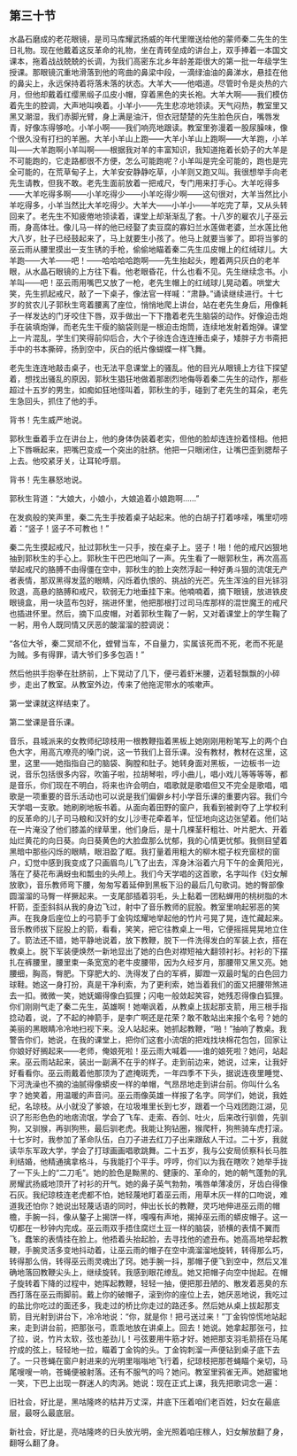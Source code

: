    

## 第三十节

水晶石磨成的老花眼镜，是司马库耀武扬威的年代里赠送给他的蒙师秦二先生的生日礼物。现在他戴着这反革命的礼物，坐在青砖垒成的讲台上，双手捧着一本国文课本，拖着战战兢兢的长调，为我们高密东北乡年龄差距很大的第一批一年级学生授课。那眼镜沉重地滑落到他的弯曲的鼻梁中段，一滴绿油油的鼻涕水，悬挂在他的鼻尖上，永远保持着将落未落的状态。大羊大——他唱道。尽管时令是炎热的六月，但他却戴着红缨黑缎子瓜皮小帽，穿着黑色的夹长袍。大羊大啊——我们模仿着先生的腔调，大声地叫唤着。小羊小——先生悲凉地领读。天气闷热，教室里又黑又潮湿，我们赤脚光臂，身上满是油汗，但衣冠楚楚的先生脸色灰白，嘴唇发青，好像冻得够呛。小羊小啊——我们响亮地跟读。教室里弥漫着一股尿臊味，像个很久没有打扫的羊圈。大羊小羊山上跑——大羊小羊山上跑啊——大羊跑，小羊叫——大羊跑啊小羊叫啊——根据我对羊的丰富知识，我知道拖着长奶子的大羊是不可能跑的，它走路都很不方便，怎么可能跑呢？小羊叫是完全可能的，跑也是完全可能的，在荒草甸子上，大羊安安静静吃草，小羊则又跑又叫。我很想举手向老先生请教，但我不敢。老先生面前放着一把戒尺，专门用来打手心。大羊吃得多——大羊吃得多啊——小羊吃得少——小羊吃得少啊——这句很对，大羊当然比小羊吃得多，小羊当然比大羊吃得少。大羊大——小羊小——羊吃完了草，又从头转回来了。老先生不知疲倦地领读着，课堂上却渐渐乱了套。十八岁的雇农儿子巫云雨，身高体壮。像儿马一样的他已经娶了卖豆腐的寡妇兰水莲做老婆，兰水莲比他大八岁，肚子已经鼓起来了，马上就要生小孩了。他马上就要当爹了。即将当爹的巫云雨从腰里摸出一支生锈的手枪，偷偷地瞄着秦二先生瓜皮帽上的红绒球儿。大羊跑——大羊——吧！——哈哈哈哈跑啊——先生抬起头，瞪着两只灰白的老羊眼，从水晶石眼镜的上方往下看。他老眼昏花，什么也看不见。先生继续念书。小羊叫——吧！巫云雨用嘴巴又放了一枪，老先生帽上的红绒球儿晃动着。哄堂大笑，先生抓起戒尺，敲了一下桌子，像法官一样喊：“肃静。”诵读继续进行。十七岁的贫农儿子郭秋生弯着腰离了座位，悄悄地爬上讲台，站在老先生身后，用像耗子一样发达的门牙咬住下唇，双手做出一下下撸着老先生脑袋的动作。好像迫击炮手在装填炮弹，而老先生干瘦的脑袋则是一根迫击炮筒，连续地发射着炮弹。课堂上一片混乱，学生们笑得前仰后合，大个子徐连合连连捶击桌子，矮胖子方书斋把手中的书本撕碎，扬到空中，灰白的纸片像蝴蝶一样飞舞。

老先生连连地敲击桌子，也无法平息课堂上的骚乱。他的目光从眼镜上方往下探望着，想找出骚乱的原因，郭秋生猖狂地做着那剧烈地侮辱着秦二先生的动作，那些超过十五岁的男生，如痴如狂地怪叫着，郭秋生的手，碰到了老先生的耳朵，老先生急回头，抓住了他的手。

背书！先生威严地说。

郭秋生垂着手立在讲台上，他的身体伪装着老实，但他的脸却连连扮着怪相。他把上下唇噘起来，把嘴巴变成一个突出的肚脐。他把一只眼闭住，让嘴巴歪到腮帮子上去。他咬紧牙关，让耳轮呼扇。

背书！先生暴怒地说。

郭秋生背道：“大娘大，小娘小，大娘追着小娘跑啊……”

在发疯般的笑声里，秦二先生手按着桌子站起来。他的白胡子打着哆嗦，嘴里叨唠着：“竖子！竖子不可教也！”

秦二先生摸起戒尺，扯过郭秋生一只手，按在桌子上。竖子！啪！他的戒尺凶狠地抽到郭秋生的手心上。郭秋生干巴巴地叫了一声。先生看了一眼郭秋生，再次高高举起戒尺的胳膊不由得僵在空中，郭秋生的脸上突然浮起一种好勇斗狠的流氓无产者表情，那双黑得发蓝的眼睛，闪烁着仇恨的、挑战的光芒。先生浑浊的目光铩羽败退，高悬的胳膊和戒尺，软弱无力地垂挂下来。他喃喃着，摘下眼镜，放进铁皮眼镜盒，用一块蓝布包好，揣进怀里，他把那根打过司马库那样的混世魔王的戒尺也插进怀里。然后，摘下瓜皮帽，对着郭秋生鞠了一躬，又对着课堂上的学生鞠了一躬，用令人既同情又厌恶的酸溜溜的腔调说：

“各位大爷，秦二冥顽不化，螳臂当车，不自量力，实属该死而不死，老而不死是为贼。多有得罪，请大爷们多多包涵！”

然后他拱手抱拳在肚脐前，上下晃动了几下，便弓着虾米腰，迈着轻飘飘的小碎步，走出了教室。从教室外边，传来了他拖泥带水的咳嗽声。

第一堂课就这样结束了。

第二堂课是音乐课。

音乐，县城派来的女教师纪琼枝用一根教鞭指着黑板上她刚刚用粉笔写上的两个白色大字，用高亢嘹亮的嗓门说，这一节我们上音乐课。没有教材，教材在这里，这里，这里——她指指自己的脑袋、胸膛和肚子。她转身面对黑板，一边板书一边说，音乐包括很多内容，吹笛子啦，拉胡琴啦，哼小曲儿，唱小戏儿等等等等，都是音乐，你们现在不明白，将来也许会明白，唱歌就是歌唱但又不完全是歌唱，唱歌是一项重要的音乐活动也可以说是我们偏僻乡村小学音乐课的重要内容。我们今天学唱一支歌。她刷刷地板书着。从面向着田野的窗户，我看到被剥夺了上学权利的反革命的儿子司马粮和汉奸的女儿沙枣花牵着羊，怔怔地向这边张望着。他们站在一片淹没了他们膝盖的绿草里，他们身后，是十几棵茎秆粗壮、叶片肥大、开着灿烂黄花的向日葵。向日葵黄色的大脸盘那么忧郁，我的心情更忧郁。我侧目望着黑暗中那些闪烁的眼睛，眼泪盈了眶。我打量着用粗大的柳木棍子权充窗棂的窗户，幻觉中感到我变成了只画眉鸟儿飞了出去，浑身沐浴着六月下午的金黄阳光，落在了葵花布满蚜虫和瓢虫的头颅上。我们今天学唱的这首歌，名字叫作《妇女解放歌》，音乐教师弯下腰，匆匆写着延伸到黑板下沿的最后几句歌词。她的臀部像圆溜溜的马臀一样撅起来。一支尾部插着羽毛，头上黏着一团粘蝉用的桃树脂的木杆箭，歪歪斜斜从我的身边飞过，射中了音乐教师的屁股。教室里响起邪恶的笑声。在我身后座位上的弓箭手丁金钩炫耀地举起他的竹片弓晃了晃，连忙藏起来。音乐教师拔下屁股上的箭，看看，笑笑，把它往教桌上一甩，它便摇摇晃晃地立住了。箭法还不错，她平静地说着，放下教鞭，脱下一件洗得发白的军装上衣，搭在教桌上。脱下军装便焕然一新地显出了她的白色对襟短袖大翻领衬衫。衬衫的下摆扎在裤腰里，腰里束一条宽宽的老牛皮腰带，因为久经岁月，那腰带又黑又亮。她腰细，胸高，臀肥。下穿肥大的、洗得发了白的军裤，脚蹬一双最时髦的白色回力球鞋。她这一身打扮，真是干净利索，为了更利索，她当着我们的面又把腰带煞进去一扣。微微一笑，她妩媚得像白狐狸；闪电一般敛起笑容，她残忍得像白狐狸。你们刚刚气走了秦二先生，英雄啊！她嘲讽着，从教桌上拔起那支箭，用三根手指捻动着，说，了不起的神箭手，是李广啊还是花荣？敢不敢站出来报个名号？她的美丽的黑眼睛冷冷地扫视下来。没人站起来。她抓起教鞭，“啪！”抽响了教桌。我警告你们，她说，在我的课堂上，把你们这套小流氓的把戏找块棉花包包，回家让你娘好好搁起来——老师，俺娘死啦！巫云雨大喊着——谁的娘死啦？她问，站起来。巫云雨站起来，装出一副满不在乎的样子。走到前边来，她说，过来，让我好好看看你。巫云雨戴着他那顶为了遮掩斑秃，一年四季不下头，据说连夜里睡觉、下河洗澡也不摘的油腻得像蟒皮一样的单帽，气昂昂地走到讲台前。你叫什么名字？她笑着，用温暖的声音问。巫云雨像英雄一样报了名字。同学们，她说，我姓纪，名琼枝。从小就没了爹娘，在垃圾堆里长到七岁，跟着一个马戏团跑江湖，见识了形形色色的地痞流氓，学会了飞车、走索、吞剑、吐火，后来改行驯兽，先驯狗，又驯猴，再驯狗熊，最后驯老虎。我能让狗钻圈，猴爬杆，狗熊骑车虎打滚。十七岁时，我参加了革命队伍，白刀子进去红刀子出来跟敌人干过。二十岁，我就读华东军政大学，学会了打球画画唱歌跳舞。二十五岁，我与公安局侦察科长马胜利结婚，他精通擒拿格斗，与我能打个平手。哼哼，你们以为我在瞎吹？她举手拢了一下头上的“二刀毛”。她的脸色是黝黑的、健康的、革命的，她的朝气蓬勃的乳房耀武扬威地顶开了衬衫的开气。她的鼻子英气勃勃，嘴唇单薄凌厉，牙齿白得像石灰。我纪琼枝连老虎都不怕，她轻蔑地盯着巫云雨，用草木灰一样的口吻说，难道我还怕你？她说出轻蔑话语的同时，伸出长长的教鞭，灵巧地伸进巫云雨的帽檐，手腕一抖，像从鏊子上揭饼一样，嘎嘎有声地，揭掉巫云雨的蟒皮帽子。这一切都在一秒钟内完成。巫云雨双手捂住腐烂土豆一样的脑袋，骄横的表情不翼而飞，蠢笨的表情挂在脸上。他捂着头抬起脸，去寻找他的遮丑布。她高高地举起教鞭，手腕灵活多变地抖动着，让巫云雨的帽子在空中滴溜溜地旋转，转得那么巧，转得那么俏，转得巫云雨灵魂出了窍。她手腕一抖，那帽子便飞到空中，然后又准确地落回教鞭尖头上，继续旋转。我感到眼花缭乱。她又把帽子向空中抛起。在帽子旋转着下降的过程中，她挥起教鞭，轻轻一抽，便把那丑陋的、散发着恶臭的东西打落在巫云雨脚前。戴上你的破帽子，滚到你的座位上去，她厌恶地说，我吃过的盐比你吃过的面还多，我走过的桥比你走过的路还多。然后她从桌上拔起那支箭，目光射到讲台下，冷冷地说：“你，就是你！把弓送过来！”丁金钩惊慌地站起来，走到讲台前，把那张弓，乖乖地放在讲桌上。回去！她说。她拿起那张弓，拉了拉，说，竹片太软，弦也差劲儿！弓弦要用牛筋才好。她把那支羽毛箭搭在马尾拧成的弦上，轻轻地一拉，瞄着丁金钩的头。丁金钩刺溜一声便钻到桌子底下去了。一只苍蝇在窗户射进来的光明里嗡嗡地飞行着，纪琼枝把那苍蝇瞄个亲切，马尾嗖嗖一响，苍蝇便被射落。还有不服气的吗？她问。教室里鸦雀无声。她甜蜜地一笑，下巴上出现一群迷人的肉涡。她说：现在正式上课，我先把歌词念一遍：

旧社会，好比是，黑咕隆咚的枯井万丈深，井底下压着咱们老百姓，妇女在最底层，最呀么最底层。

新社会，好比是，亮咕隆咚的日头放光明，金光照着咱庄稼人，妇女解放翻了身，翻呀么翻了身。